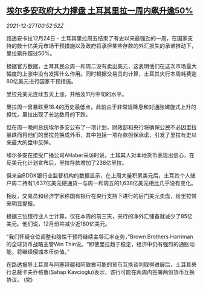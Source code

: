 <!--1640566862000-->
[埃尔多安政府大力撑盘 土耳其里拉一周内飙升逾50%](https://cn.reuters.com/article/turkey-lira-intervened-rally-1224-fri-idCNKBS2J600Y)
------

<div><i>2021-12-27T00:52:52Z</i></div><p>路透安卡拉12月24日 - 土耳其里拉周五结束了有史以来最强劲的一周，在国家支持的数十亿美元市场干预措施以及政府将承担某些存款的外汇损失的承诺推动下，里拉飙升超过50%。</p><p>根据官方数据，土耳其民众周一和周二没有卖出美元，这表明他们在这次市场最大幅度的上涨中没有发挥什么作用。同时根据交易员的计算，土耳其央行本周耗费逾80亿美元进行国家干预措施。</p><p>里拉兑美元连续五天上涨，并触及11月中旬的水平。</p><p>里拉周一曾暴跌至18.4的历史最低点，此前由于非常规降息和对通胀螺旋式上升的担忧，里拉出现了长达数月的下跌。</p><p>但在周一晚间总统埃尔多安公布了一项计划，财政部和央行将确保公民不必因里拉暴跌而将他们的里拉兑换成外币，其中包括一项存款担保承诺，引发了里拉有史以来最大的盘中反弹。</p><p>埃尔多安在接受广播公司AHaber采访时说，土耳其人对本地货币表现出信心，在反美元化计划宣布后，里拉存款增加了238亿里拉。</p><p>但来自BDDK银行业监督机构的数据显示，在上周大量积累美元后，土耳其个人储户周二持有1,637亿美元硬通货--与周一和周五的1,638亿美元相比几乎没有变化。</p><p>相反，交易员和经济学家称国有银行在央行支持下进行的后门美元卖盘，给里拉带来明显提振。</p><p>根据三位银行业人士计算，仅在本周的前三天，央行的净外汇储备就减少了85亿美元。他们说，12月份共减少近180亿美元。</p><p>“我们怀疑仓位调整和隐性干预将继续主导汇率走势，”Brown Brothers Harriman的全球货币战略主管Win Thin说。“即使里拉趋于稳定，经济中仍有强烈的通胀动能，将继续侵蚀本币价值。”</p><p>在路透报导土耳其与阿塞拜疆和阿联酋可能的货币互换谈判取得进展后，土耳其央行总裁卡夫乔格鲁(Sahap Kavcioglu)表示，该行可能在两周内签署两份货币互换协议。 (完)</p>
